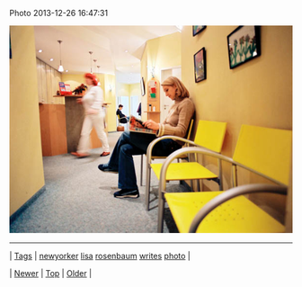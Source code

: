 <!--
title: Photo 2013-12-26 16
date: 2020-06-28T15:27:00.208Z
tags: newyorker, lisa, rosenbaum, writes, photo
-->


Photo 2013-12-26 16:47:31

![](71211368465-0.jpg)

<!--BOTTOM-POST-NAVIGATION-->
---

| [Tags](tags.md) | [newyorker](tag-newyorker.md) [lisa](tag-lisa.md) [rosenbaum](tag-rosenbaum.md) [writes](tag-writes.md) [photo](tag-photo.md) |

| [Newer](71208507934.md) | [Top](index.md) | [Older](71211949049.md) |
